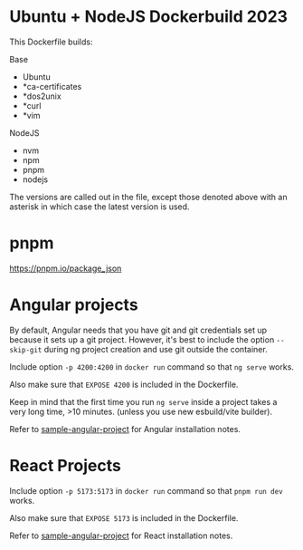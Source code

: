 # Ubuntu + NodeJS Dockerbuild 2023 

This Dockerfile builds: 

Base
- Ubuntu 
- *ca-certificates
- *dos2unix
- *curl
- *vim

NodeJS
- nvm
- npm
- pnpm
- nodejs

The versions are called out in the file, except those denoted above with an asterisk in which case the latest version is used.



# pnpm

https://pnpm.io/package_json 


# Angular projects

By default, Angular needs that you have git and git credentials set up because it sets up a git project.  However, it's best to include the option `--skip-git` during ng project creation and use git outside the container.

Include option `-p 4200:4200` in `docker run` command so that `ng serve` works.

Also make sure that `EXPOSE 4200` is included in the Dockerfile.

Keep in mind that the first time you run `ng serve` inside a project takes a very long time, >10 minutes. (unless you use new esbuild/vite builder).

Refer to [sample-angular-project](https://github.com/ron2015schmitt/sample-angular-project/tree/main#how-this-repo-was-created) for Angular installation notes.


# React Projects

Include option `-p 5173:5173` in `docker run` command so that `pnpm run dev` works.

Also make sure that `EXPOSE 5173` is included in the Dockerfile.

Refer to [sample-angular-project](https://github.com/ron2015schmitt/sample-react-project/blob/main/README.md#how-this-repo-was-created) for React installation notes.





